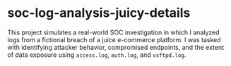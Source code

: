 # soc-log-analysis-juicy-details
This project simulates a real-world SOC investigation in which I analyzed logs from a fictional breach of a juice e-commerce platform. I was tasked with identifying attacker behavior, compromised endpoints, and the extent of data exposure using `access.log`, `auth.log`, and `vsftpd.log`.
